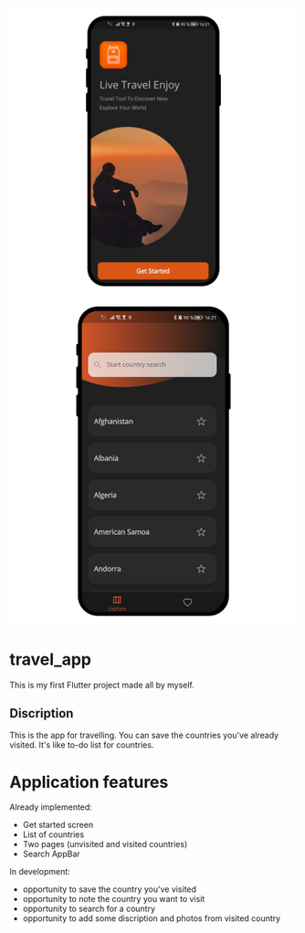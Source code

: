 ![App screen](read_me_assets/get_started_screen.png)![App screen](read_me_assets/app_screen.png) 

# travel_app

This is my first Flutter project made all by myself.

## Discription

This is the app for travelling. You can save the countries you've already visited. It's like to-do list for countries.

# Application features

Already implemented:

- Get started screen
- List of countries
- Two pages (unvisited and visited countries)
- Search AppBar


In development:

- opportunity to save the country you've visited 
- opportunity to note the country you want to visit 
- opportunity to search for a country 
- opportunity to add some discription and photos from visited country 



